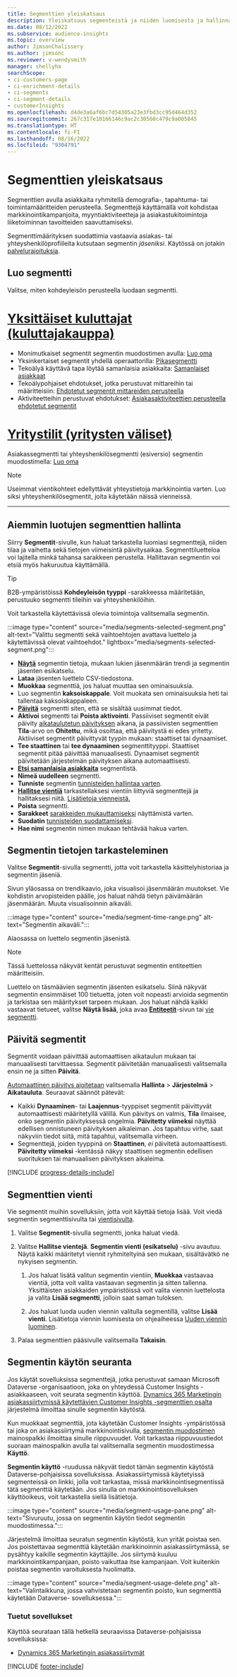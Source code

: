 ```yaml
---
title: Segmenttien yleiskatsaus
description: Yleiskatsaus segmenteistä ja niiden luomisesta ja hallinnasta.
ms.date: 08/12/2022
ms.subservice: audience-insights
ms.topic: overview
author: JimsonChalissery
ms.author: jimsonc
ms.reviewer: v-wendysmith
manager: shellyha
searchScope:
- ci-customers-page
- ci-enrichment-details
- ci-segments
- ci-segment-details
- customerInsights
ms.openlocfilehash: d4de3a6af6bc7d54305a23e3fbd3cc95d464d352
ms.sourcegitcommit: 267c317e10166146c9ac2c30560c479c9a005845
ms.translationtype: HT
ms.contentlocale: fi-FI
ms.lasthandoff: 08/16/2022
ms.locfileid: "9304791"
---
```

# <a name="segments-overview"></a>Segmenttien yleiskatsaus

Segmenttien avulla asiakkaita ryhmitellä demografia-, tapahtuma- tai toimintamääritteiden perusteella. Segmenttejä käyttämällä voit kohdistaa markkinointikampanjoita, myyntiaktiviteetteja ja asiakastukitoimintoja liiketoiminnan tavoitteiden saavuttamiseksi.

Segmenttimäärityksen suodattimia vastaavia asiakas- tai yhteyshenkilöprofiileita kutsutaan segmentin *jäseniksi*. Käytössä on jotakin [palvelurajoituksia](/dynamics365/customer-insights/service-limits).

## <a name="create-a-segment"></a>Luo segmentti

Valitse, miten kohdeyleisön perusteella luodaan segmentti.

# <a name="individual-consumers-b-to-c"></a>[Yksittäiset kuluttajat (kuluttajakauppa)](#tab/b2c)

- Monimutkaiset segmentit segmentin muodostimen avulla: [Luo oma](segment-builder.md)
- Yksinkertaiset segmentit yhdellä operaattorilla: [Pikasegmentti](segment-quick.md)
- Tekoälyä käyttävä tapa löytää samanlaisia asiakkaita: [Samanlaiset asiakkaat](find-similar-customer-segments.md)
- Tekoälypohjaiset ehdotukset, jotka perustuvat mittareihin tai määritteisiin: [Ehdotetut segmentit mittareiden perusteella](suggested-segments.md)
- Aktiviteetteihin perustuvat ehdotukset: [Asiakasaktiviteettien perusteella ehdotetut segmentit](suggested-segments-activity.md)

# <a name="business-accounts-b-to-b"></a>[Yritystilit (yritysten väliset)](#tab/b2b)

Asiakassegmentti tai yhteyshenkilösegmentti (esiversio) segmentin muodostimella: [Luo oma](segment-builder.md)

> [!NOTE]
> Useimmat vientikohteet edellyttävät yhteystietoja markkinointia varten. Luo siksi yhteyshenkilösegmentit, joita käytetään näissä vienneissä.

---

## <a name="manage-existing-segments"></a>Aiemmin luotujen segmenttien hallinta

Siirry **Segmentit**-sivulle, kun haluat tarkastella luomiasi segmenttejä, niiden tilaa ja vaihetta sekä tietojen viimeisintä päivitysaikaa. Segmenttiluetteloa voi lajitella minkä tahansa sarakkeen perustella. Hallittavan segmentin voi etsiä myös hakuruutua käyttämällä.

> [!TIP]
> B2B-ympäristöissä **Kohdeyleisön tyyppi** -sarakkeessa määritetään, perustuuko segmentti tileihin vai yhteyshenkilöihin.

Voit tarkastella käytettävissä olevia toimintoja valitsemalla segmentin.

:::image type="content" source="media/segments-selected-segment.png" alt-text="Valittu segmentti sekä vaihtoehtojen avattava luettelo ja käytettävissä olevat vaihtoehdot." lightbox="media/segments-selected-segment.png":::

- [**Näytä**](#view-segment-details) segmentin tietoja, mukaan lukien jäsenmäärän trendi ja segmentin jäsenten esikatselu.
- **Lataa** jäsenten luettelo CSV-tiedostona.
- **Muokkaa** segmenttiä, jos haluat muuttaa sen ominaisuuksia.
- Luo segmentin **kaksoiskappale**. Voit muokata sen ominaisuuksia heti tai tallentaa kaksoiskappaleen.
- [**Päivitä**](#refresh-segments) segmentti siten, että se sisältää uusimmat tiedot.
- **Aktivoi** segmentti tai **Poista aktivointi**. Passiiviset segmentit eivät päivity [aikataulutetun päivityksen](schedule-refresh.md) aikana, ja passiivisten segmenttien **Tila**-arvo on **Ohitettu**, mikä osoittaa, että päivitystä ei edes yritetty. Aktiiviset segmentit päivittyvät tyypin mukaan: staattiset tai dynaamiset.
- **Tee staattinen** tai **tee dynaaminen** segmenttityyppi. Staattiset segmentit pitää päivittää manuaalisesti. Dynaamiset segmentit päivitetään järjestelmän päivityksen aikana automaattisesti.
- [**Etsi samanlaisia asiakkaita**](find-similar-customer-segments.md) segmentistä.
- **Nimeä uudelleen** segmentti.
- **Tunniste** segmentin [tunnisteiden hallintaa varten](work-with-tags-columns.md#manage-tags).
- [**Hallitse vientiä**](#export-segments) tarkastellaksesi vientiin liittyviä segmenttejä ja hallitaksesi niitä. [Lisätietoja vienneistä.](export-destinations.md)
- **Poista** segmentti.
- **Sarakkeet** [sarakkeiden mukauttamiseksi](work-with-tags-columns.md#customize-columns) näyttämistä varten.
- **Suodatin** [tunnisteiden suodattamiseksi](work-with-tags-columns.md#filter-on-tags).
- **Hae nimi** segmentin nimen mukaan tehtävää hakua varten.

## <a name="view-segment-details"></a>Segmentin tietojen tarkasteleminen

Valitse **Segmentit**-sivulla segmentti, jotta voit tarkastella käsittelyhistoriaa ja segmentin jäseniä.

Sivun yläosassa on trendikaavio, joka visualisoi jäsenmäärän muutokset. Vie kohdistin arvopisteiden päälle, jos haluat nähdä tietyn päivämäärän jäsenmäärän. Muuta visualisoinnin aikaväli.

:::image type="content" source="media/segment-time-range.png" alt-text="Segmentin aikaväli.":::

Alaosassa on luettelo segmentin jäsenistä.

> [!NOTE]
> Tässä luettelossa näkyvät kentät perustuvat segmentin entiteettien määritteisiin.
>
> Luettelo on täsmäävien segmentin jäsenten esikatselu. Siinä näkyvät segmentin ensimmäiset 100 tietuetta, joten voit nopeasti arvioida segmentin ja tarkistaa sen määritykset tarpeen mukaan. Jos haluat nähdä kaikki vastaavat tietueet, valitse **Näytä lisää**, joka avaa [**Entiteetit**](entities.md)-sivun tai [vie segmentti](export-destinations.md).

## <a name="refresh-segments"></a>Päivitä segmentit

Segmentit voidaan päivittää automaattisen aikataulun mukaan tai manuaalisesti tarvittaessa. Segmentit päivitetään manuaalisesti valitsemalla ensin ne ja sitten **Päivitä**.

[Automaattinen päivitys ajoitetaan](schedule-refresh.md) valitsemalla **Hallinta** > **Järjestelmä** > **Aikatauluta**. Seuraavat säännöt pätevät:

- Kaikki **Dynaaminen**- tai **Laajennus**-tyyppiset segmentit päivittyvät automaattisesti määritetyllä välillä. Kun päivitys on valmis, **Tila** ilmaisee, onko segmentin päivityksessä ongelmia. **Päivitetty viimeksi** näyttää edellisen onnistuneen päivityksen aikaleiman. Jos tapahtuu virhe, saat näkyviin tiedot siitä, mitä tapahtui, valitsemalla virheen.
- Segmenttejä, joiden tyyppinä on **Staattinen**, *ei* päivitetä automaattisesti. **Päivitetty viimeksi** -kentässä näkyy staattisen segmentin edellisen suorituksen tai manuaalisen päivityksen aikaleima.

[!INCLUDE [progress-details-include](includes/progress-details-pane.md)]

## <a name="export-segments"></a>Segmenttien vienti

Vie segmentit muihin sovelluksiin, jotta voit käyttää tietoja lisää. Voit viedä segmentin segmenttisivulta tai [vientisivulta](export-destinations.md).

1. Valitse **Segmentit**-sivulla segmentti, jonka haluat viedä.

1. Valitse **Hallitse vientejä**. **Segmentin vienti (esikatselu)** -sivu avautuu. Näytä kaikki määritetyt viennit ryhmiteltyinä sen mukaan, sisältävätkö ne nykyisen segmentin.

   1. Jos haluat lisätä valitun segmentin vientiin, **Muokkaa** vastaavaa vientiä, jotta voit valita vastaavan segmentin ja sitten tallenna. Yksittäisten asiakkaiden ympäristöissä voit valita viennin luettelosta ja valita **Lisää segmentti**, jolloin saat saman tuloksen.

   1. Jos haluat luoda uuden viennin valitulla segmentillä, valitse **Lisää vienti**. Lisätietoja viennin luomisesta on ohjeaiheessa [Uuden viennin luominen](export-destinations.md#set-up-a-new-export).

1. Palaa segmenttien pääsivulle valitsemalla **Takaisin**.

## <a name="track-usage-of-a-segment"></a>Segmentin käytön seuranta

Jos käytät sovelluksissa segmenttejä, jotka perustuvat samaan Microsoft Dataverse -organisaatioon, joka on yhteydessä Customer Insights -asiakkaaseen, voit seurata segmentin käyttöä. [Dynamics 365 Marketingin asiakassiirtymissä käytettävien Customer Insights -segmenttien osalta](/dynamics365/marketing/real-time-marketing-ci-profile) järjestelmä ilmoittaa sinulle segmentin käytöstä.

Kun muokkaat segmenttiä, jota käytetään Customer Insights -ympäristössä tai joka on asiakassiirtymä markkinointisivulla, [segmentin muodostimen](segment-builder.md) mainospalkki ilmoittaa sinulle riippuvuudet. Voit tarkastaa riippuvuustiedot suoraan mainospalkin avulla tai valitsemalla segmentin muodostimessa **Käyttö**.

**Segmentin käyttö** -ruudussa näkyvät tiedot tämän segmentin käytöstä Dataverse-pohjaisissa sovelluksissa. Asiakassiirtymissä käytetyissä segmenteissä on linkki, jolla voit tarkastaa, missä markkinointisegmentissä tätä segmenttiä käytetään. Jos sinulla on markkinointisovelluksen käyttöoikeus, voit tarkastella siellä lisätietoja.

:::image type="content" source="media/segment-usage-pane.png" alt-text="Sivuruutu, jossa on segmentin käytön tiedot segmentin muodostimessa.":::

Järjestelmä ilmoittaa seuratun segmentin käytöstä, kun yrität poistaa sen. Jos poistettavaa segmenttiä käytetään markkinoinnin asiakassiirtymässä, se pysähtyy kaikille segmentin käyttäjille. Jos siirtymä kuuluu markkinointikampanjaan, poisto vaikuttaa itse kampanjaan. Voit kuitenkin poistaa segmentin varoituksesta huolimatta.

:::image type="content" source="media/segment-usage-delete.png" alt-text="Valintaikkuna, jossa vahvistetaan segmentin poisto, kun segmenttiä käytetään Dataverse- sovelluksessa.":::

### <a name="supported-apps"></a>Tuetut sovellukset

Käyttöä seurataan tällä hetkellä seuraavissa Dataverse-pohjaisissa sovelluksissa:

- [Dynamics 365 Marketingin asiakassiirtymät](/dynamics365/marketing/real-time-marketing-ci-profile)

[!INCLUDE [footer-include](includes/footer-banner.md)]
